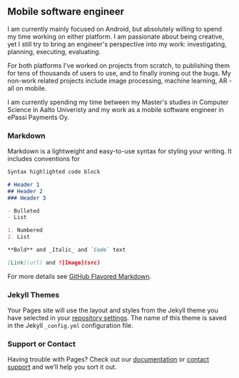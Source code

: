 ## Mobile software engineer

I am currently mainly focused on Android, but absolutely willing to spend my time working on either platform. I am passionate about being creative, yet I still try to bring an engineer's perspective into my work: investigating, planning, executing, evaluating.

For both platforms I've worked on projects from scratch, to publishing them for tens of thousands of users to use, and to finally ironing out the bugs. My non-work related projects include image processing, machine learning, AR - all on mobile.

I am currently spending my time between my Master's studies in Computer Science in Aalto Univeristy and my work as a mobile software engineer in ePassi Payments Oy.

### Markdown

Markdown is a lightweight and easy-to-use syntax for styling your writing. It includes conventions for

```markdown
Syntax highlighted code block

# Header 1
## Header 2
### Header 3

- Bulleted
- List

1. Numbered
2. List

**Bold** and _Italic_ and `Code` text

[Link](url) and ![Image](src)
```

For more details see [GitHub Flavored Markdown](https://guides.github.com/features/mastering-markdown/).

### Jekyll Themes

Your Pages site will use the layout and styles from the Jekyll theme you have selected in your [repository settings](https://github.com/harmittaa/harmittaa.github.io/settings). The name of this theme is saved in the Jekyll `_config.yml` configuration file.

### Support or Contact

Having trouble with Pages? Check out our [documentation](https://help.github.com/categories/github-pages-basics/) or [contact support](https://github.com/contact) and we’ll help you sort it out.
